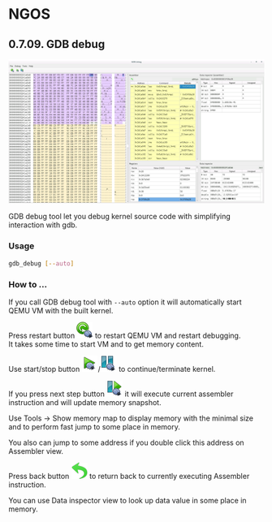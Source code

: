 NGOS
====

0.7.09. GDB debug
-----------------

<p align="center">
    <img src="https://github.com/Gris87/ngos/blob/master/tools/qt/gdb_debug/Screenshot.png?raw=true" alt="Screenshot"/>
</p>

GDB debug tool let you debug kernel source code with simplifying interaction with gdb.

### Usage

```sh
gdb_debug [--auto]
```

### How to ...

If you call GDB debug tool with `--auto` option it will automatically start QEMU VM with the built kernel.

Press restart button ![Restart button](../../../../tools/qt/gdb_debug/assets/images/restart.png) to restart QEMU VM and restart debugging.<br/>
It takes some time to start VM and to get memory content.

Use start/stop button ![Start button](../../../../tools/qt/gdb_debug/assets/images/start.png)/![Stop button](../../../../tools/qt/gdb_debug/assets/images/stop.png) to continue/terminate kernel.

If you press next step button ![Next step button](../../../../tools/qt/gdb_debug/assets/images/next.png) it will execute current assembler instruction and will update memory snapshot.

Use Tools -> Show memory map to display memory with the minimal size and to perform fast jump to some place in memory.

You also can jump to some address if you double click this address on Assembler view.

Press back button ![Back button](../../../../tools/qt/gdb_debug/assets/images/back.png) to return back to currently executing Assembler instruction.

You can use Data inspector view to look up data value in some place in memory.
